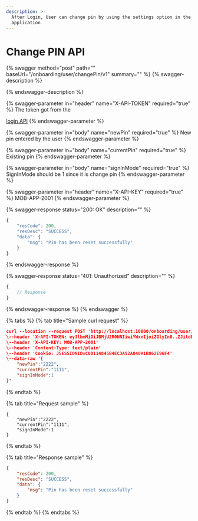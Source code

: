 ```yaml
---
description: >-
  After Login, User can change pin by using the settings option in the
  application
---
```


# Change PIN API

{% swagger method="post" path="" baseUrl="<domain>/onboarding/user/changePin/v1" summary="" %}
{% swagger-description %}

{% endswagger-description %}

{% swagger-parameter in="header" name="X-API-TOKEN" required="true" %}
The token got from the

[login API](login-api.md)
{% endswagger-parameter %}

{% swagger-parameter in="body" name="newPin" required="true" %}
New pin entered by the user
{% endswagger-parameter %}

{% swagger-parameter in="body" name="currentPin" required="true" %}
Existing pin
{% endswagger-parameter %}

{% swagger-parameter in="body" name="signInMode" required="true" %}
SignInMode should be 1 since it is change pin
{% endswagger-parameter %}

{% swagger-parameter in="header" name="X-API-KEY" required="true" %}
MOB-APP-2001
{% endswagger-parameter %}

{% swagger-response status="200: OK" description="" %}
```javascript
{
    "resCode": 200,
    "resDesc": "SUCCESS",
    "data": {
        "msg": "Pin has been reset successfully"
    }
}
```
{% endswagger-response %}

{% swagger-response status="401: Unauthorized" description="" %}
```javascript
{
    // Response
}
```
{% endswagger-response %}
{% endswagger %}

{% tabs %}
{% tab title="Sample curl request" %}
```json
curl --location --request POST 'http://localhost:10000/onboarding/user/changePin/v1' \
\--header 'X-API-TOKEN: eyJlbmMiOiJBMjU2R0NNIiwiYWxnIjoiZGlyIn0..ZJitdRZXJMeJkxFz.PuV48dCHwNI8gt0u1p7wVo8MiLNgyC5BfCkz7Qvpn2NNzXHEgVsfhd4AAHyCq0-FpMHBd5_kR2yZw-fZ-ZQHIqgT-PUOy4H9w1OBDuw0jWfcRtPnT8BNV1bDO7OvVKBplVksyifTLIYX5zFu4HfmHXygEBvv11sL8WUVHyTH8QgLMHLu2qT7l0UBTGHD8pgcZeZAQFdEXPpkglbRVdOedUda7Am1-NSvPLch5s1vyxRNrlR--8xzlfE5munVeYp8ln6L1A.foUnrZNCjNqEcoA_6u9SOw'
\--header 'X-API-KEY: MOB-APP-2001'
\--header 'Content-Type: text/plain'
\--header 'Cookie: JSESSIONID=C0D114845B4EC3A92A840A1B862E96F4'
\--data-raw '{
    "newPin":"2222",
    "currentPin":"1111",
    "signInMode":1
}'
```
{% endtab %}

{% tab title="Request sample" %}
```json5
{
    "newPin":"2222",
    "currentPin":"1111",
    "signInMode":1
}
```
{% endtab %}

{% tab title="Response sample" %}
```json
{
    "resCode": 200,
    "resDesc": "SUCCESS",
    "data": {
        "msg": "Pin has been reset successfully"
    }
}
```
{% endtab %}
{% endtabs %}
